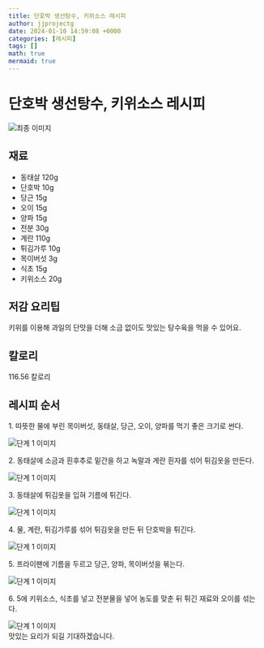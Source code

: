 ```yaml
---
title: 단호박 생선탕수, 키위소스 레시피
author: jjprojectg
date: 2024-01-10 14:59:08 +0000
categories: [레시피]
tags: []
math: true
mermaid: true
---
```

<meta name="og:type" content="website"/>
<meta charset="UTF-8"/>
<div class="header">
  <h1>단호박 생선탕수, 키위소스 레시피</h1>
</div>

<div class="container my-4">
  <div class="row">
    <div class="col-12 col-md-6">
      <div class="recipe-image">
        <img src="http://www.foodsafetykorea.go.kr/uploadimg/20190410/20190410113325_1554863605497.jpg" class="step-image" alt="최종 이미지"/>
      </div>
    </div>
    <div class="col-12 col-md-6">
      <div class="ingredients">
        <h2>재료</h2>
        <ul class="card">
          <li> 동태살 120g </li>
          <li>  단호박 10g </li>
          <li>  당근 15g </li>
          <li>  오이 15g </li>
          <li>  양파 15g </li>
          <li>  전분 30g </li>
          <li>  계란 110g </li>
          <li>  튀김가루 10g </li>
          <li>  목이버섯 3g </li>
          <li>  식초 15g </li>
          <li>  키위소스 20g </li>
</ul>
      </div>
    </div>
    <div class="col-12 col-md-6">
      <div class="ingredients">
        <h2>저감 요리팁</h2>
        <div class="card"> 
          <p>
            키위를 이용해 과일의 단맛을 더해 소금 없이도 맛있는 탕수육을 먹을 수 있어요.
          </p>
        </div>
      </div>
      <div class="ingredients">
        <h2>칼로리</h2>
        <div class="card"> 
          <p>
            116.56 칼로리
          </p>
        </div>
      </div>
    </div>
  </div>

  <h2 class="my-4">레시피 순서</h2>
  <div class="card recipe-card">
    <div class="card-body recipe-step">
      <p class="card-text step-description">1. 따뜻한 물에 부린 목이버섯, 동태살, 당근, 오이, 양파를 먹기 좋은 크기로 썬다.</p>
      <img src="http://www.foodsafetykorea.go.kr/uploadimg/20190410/20190410113411_1554863651965.jpg" alt="단계 1 이미지" class="step-image"/>
    </div>
  </div>
  <div class="card recipe-card">
    <div class="card-body recipe-step">
      <p class="card-text step-description">2. 동태살에 소금과 흰후추로 밑간을 하고 녹말과 계란 흰자를 섞어 튀김옷을 만든다.</p>
      <img src="http://www.foodsafetykorea.go.kr/uploadimg/20190410/20190410113433_1554863673905.jpg" alt="단계 1 이미지" class="step-image"/>
    </div>
  </div>
  <div class="card recipe-card">
    <div class="card-body recipe-step">
      <p class="card-text step-description">3. 동태살에 튀김옷을 입혀 기름에 튀긴다.</p>
      <img src="http://www.foodsafetykorea.go.kr/uploadimg/20190410/20190410113446_1554863686651.jpg" alt="단계 1 이미지" class="step-image"/>
    </div>
  </div>
  <div class="card recipe-card">
    <div class="card-body recipe-step">
      <p class="card-text step-description">4. 물, 계란, 튀김가루를 섞어 튀김옷을 만든 뒤 단호박을 튀긴다.</p>
      <img src="http://www.foodsafetykorea.go.kr/uploadimg/20190410/20190410113501_1554863701195.jpg" alt="단계 1 이미지" class="step-image"/>
    </div>
  </div>
  <div class="card recipe-card">
    <div class="card-body recipe-step">
      <p class="card-text step-description">5. 프라이팬에 기름을 두르고 당근, 양파, 목이버섯을 볶는다.</p>
      <img src="http://www.foodsafetykorea.go.kr/uploadimg/20190410/20190410113518_1554863718684.jpg" alt="단계 1 이미지" class="step-image"/>
    </div>
  </div>
  <div class="card recipe-card">
    <div class="card-body recipe-step">
      <p class="card-text step-description">6. 5에 키위소스, 식초를 넣고 전분물을 넣어 농도를 맞춘 뒤 튀긴 재료와 오이를 섞는다.</p>
      <img src="http://www.foodsafetykorea.go.kr/uploadimg/20190410/20190410113535_1554863735706.jpg" alt="단계 1 이미지" class="step-image"/>
    </div>
  </div>

</div>
맛있는 요리가 되길 기대하겠습니다.
